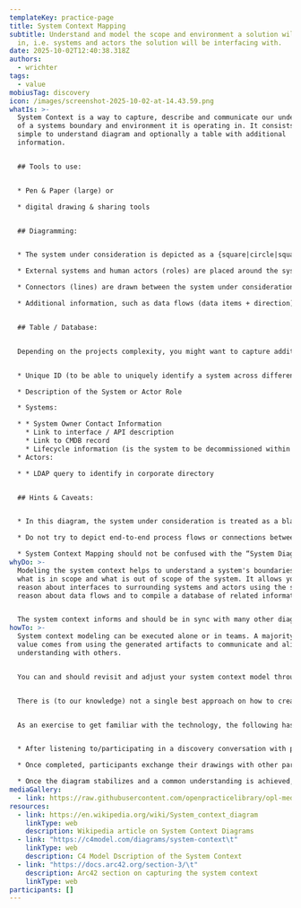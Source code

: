 ```yaml
---
templateKey: practice-page
title: System Context Mapping
subtitle: Understand and model the scope and environment a solution will operate
  in, i.e. systems and actors the solution will be interfacing with.
date: 2025-10-02T12:40:38.318Z
authors:
  - wrichter
tags:
  - value
mobiusTag: discovery
icon: /images/screenshot-2025-10-02-at-14.43.59.png
whatIs: >-
  System Context is a way to capture, describe and communicate our understanding
  of a systems boundary and environment it is operating in. It consists of a
  simple to understand diagram and optionally a table with additional
  information.


  ## Tools to use:


  * Pen & Paper (large) or 

  * digital drawing & sharing tools


  ## Diagramming:


  * The system under consideration is depicted as a {square|circle|square with rounded corners} in the middle of the drawing area. 

  * External systems and human actors (roles) are placed around the system under consideration. They may be given a unique ID to correlate them to information in the database (see below)

  * Connectors (lines) are drawn between the system under consideration the the external systems/actors.

  * Additional information, such as data flows (data items + direction) may be attached to the connectors


  ## Table / Database:


  Depending on the projects complexity, you might want to capture additional details about actors and external systems in a table, such as:


  * Unique ID (to be able to uniquely identify a system across different diagrams)

  * Description of the System or Actor Role

  * Systems: 

  * * System Owner Contact Information
    * Link to interface / API description
    * Link to CMDB record
    * Lifecycle information (is the system to be decommissioned within the project’s lifecycle?)
  * Actors: 

  * * LDAP query to identify in corporate directory


  ## Hints & Caveats:


  * In this diagram, the system under consideration is treated as a black box. The focus is reasoning about the system’s context. Other diagram types are used to depicts the system’s inner workings. Avoid adding details about the system’s internals to the diagram.

  * Do not try to depict end-to-end process flows or connections between external systems. This would clutter the diagram and lessen your ability to reason about the system under consideration.

  * System Context Mapping should not be confused with the “System Diagram” (a.k.a. Architectural Overview) practice that depicts a high level understanding of a system’s inner workings.
whyDo: >-
  Modeling the system context helps to understand a system's boundaries, i.e.
  what is in scope and what is out of scope of the system. It allows you to
  reason about interfaces to surrounding systems and actors using the system, to
  reason about data flows and to compile a database of related information.


  The system context informs and should be in sync with many other diagrams that depict interactions with the world outside of it, such as use case diagrams, component models, operational models, etc.
howTo: >-
  System context modeling can be executed alone or in teams. A majority of its
  value comes from using the generated artifacts to communicate and align your
  understanding with others. 


  You can and should revisit and adjust your system context model throughout the project as you learn more about the system under consideration.


  There is (to our knowledge) not a single best approach on how to create a system context diagram / facilitate a system context modelling session. 


  As an exercise to get familiar with the technology, the following has worked for us:


  * After listening to/participating in a discovery conversation with project stakeholders, the participants visualize their understanding of the system context in the form of a diagram. 

  * Once completed, participants exchange their drawings with other participants to discuss commonalities and differences in understanding.

  * Once the diagram stabilizes and a common understanding is achieved, additional information can be captured e.g. in terms of information flows or in tabular fashion.
mediaGallery:
  - link: https://raw.githubusercontent.com/openpracticelibrary/opl-media/37eafd7cabe3a51ae931588339d1455b524ef63e/images/opl-sysconmap.jpeg
resources:
  - link: https://en.wikipedia.org/wiki/System_context_diagram
    linkType: web
    description: Wikipedia article on System Context Diagrams
  - link: "https://c4model.com/diagrams/system-context\t"
    linkType: web
    description: C4 Model Dscription of the System Context
  - link: "https://docs.arc42.org/section-3/\t"
    description: Arc42 section on capturing the system context
    linkType: web
participants: []
---
```

